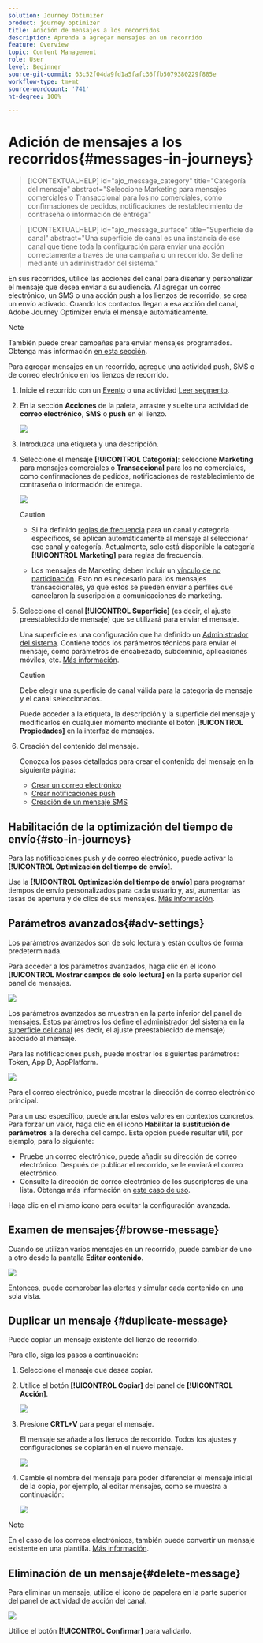 ```yaml
---
solution: Journey Optimizer
product: journey optimizer
title: Adición de mensajes a los recorridos
description: Aprenda a agregar mensajes en un recorrido
feature: Overview
topic: Content Management
role: User
level: Beginner
source-git-commit: 63c52f04da9fd1a5fafc36ffb5079380229f885e
workflow-type: tm+mt
source-wordcount: '741'
ht-degree: 100%

---
```



# Adición de mensajes a los recorridos{#messages-in-journeys}

>[!CONTEXTUALHELP]
>id="ajo_message_category"
>title="Categoría del mensaje"
>abstract="Seleccione Marketing para mensajes comerciales o Transaccional para los no comerciales, como confirmaciones de pedidos, notificaciones de restablecimiento de contraseña o información de entrega"

>[!CONTEXTUALHELP]
>id="ajo_message_surface"
>title="Superficie de canal"
>abstract="Una superficie de canal es una instancia de ese canal que tiene toda la configuración para enviar una acción correctamente a través de una campaña o un recorrido. Se define mediante un administrador del sistema."

En sus recorridos, utilice las acciones del canal para diseñar y personalizar el mensaje que desea enviar a su audiencia. Al agregar un correo electrónico, un SMS o una acción push a los lienzos de recorrido, se crea un envío activado. Cuando los contactos llegan a esa acción del canal, Adobe Journey Optimizer envía el mensaje automáticamente.


>[!NOTE]
>También puede crear campañas para enviar mensajes programados. Obtenga más información [en esta sección](../campaigns/get-started-with-campaigns.md).


Para agregar mensajes en un recorrido, agregue una actividad push, SMS o de correo electrónico en los lienzos de recorrido.

1. Inicie el recorrido con un [Evento](../building-journeys/general-events.md) o una actividad [Leer segmento](../building-journeys/read-segment.md).

1. En la sección **Acciones** de la paleta, arrastre y suelte una actividad de **correo electrónico**, **SMS** o **push** en el lienzo.

   ![](assets/add-a-message.png)

1. Introduzca una etiqueta y una descripción.

1. Seleccione el mensaje **[!UICONTROL Categoría]**: seleccione **Marketing** para mensajes comerciales o **Transaccional** para los no comerciales, como confirmaciones de pedidos, notificaciones de restablecimiento de contraseña o información de entrega.

   ![](assets/inline-message-category.png)

   >[!CAUTION]
   >
   >* Si ha definido [reglas de frecuencia](../configuration/frequency-rules.md) para un canal y categoría específicos, se aplican automáticamente al mensaje al seleccionar ese canal y categoría. Actualmente, solo está disponible la categoría **[!UICONTROL Marketing]** para reglas de frecuencia.
   >
   >* Los mensajes de Marketing deben incluir un [vínculo de no participación](../privacy/opt-out.md#opt-out-management). Esto no es necesario para los mensajes transaccionales, ya que estos se pueden enviar a perfiles que cancelaron la suscripción a comunicaciones de marketing.


1. Seleccione el canal **[!UICONTROL Superficie]**  (es decir, el ajuste preestablecido de mensaje) que se utilizará para enviar el mensaje.

   Una superficie es una configuración que ha definido un [Administrador del sistema](../start/path/administrator.md). Contiene todos los parámetros técnicos para enviar el mensaje, como parámetros de encabezado, subdominio, aplicaciones móviles, etc. [Más información](../configuration/channel-surfaces.md).

   >[!CAUTION]
   >
   >Debe elegir una superficie de canal válida para la categoría de mensaje y el canal seleccionados.

   Puede acceder a la etiqueta, la descripción y la superficie del mensaje y modificarlos en cualquier momento mediante el botón **[!UICONTROL Propiedades]**  en la interfaz de mensajes.

1. Creación del contenido del mensaje.

   Conozca los pasos detallados para crear el contenido del mensaje en la siguiente página:

   * [Crear un correo electrónico](create-email.md)
   * [Crear notificaciones push](create-push.md)
   * [Creación de un mensaje SMS](create-sms.md)

## Habilitación de la optimización del tiempo de envío{#sto-in-journeys}

Para las notificaciones push y de correo electrónico, puede activar la **[!UICONTROL Optimización del tiempo de envío]**.

Use la **[!UICONTROL Optimización del tiempo de envío]** para programar tiempos de envío personalizados para cada usuario y, así, aumentar las tasas de apertura y de clics de sus mensajes. [Más información](../messages/send-time-optimization.md).

## Parámetros avanzados{#adv-settings}

Los parámetros avanzados son de solo lectura y están ocultos de forma predeterminada.

Para acceder a los parámetros avanzados, haga clic en el icono **[!UICONTROL Mostrar campos de solo lectura]** en la parte superior del panel de mensajes.

![](assets/show-read-only.png)

Los parámetros avanzados se muestran en la parte inferior del panel de mensajes. Estos parámetros los define el [administrador del sistema](../start/path/administrator.md) en la [superficie del canal](../configuration/channel-surfaces.md) (es decir, el ajuste preestablecido de mensaje) asociado al mensaje.

Para las notificaciones push, puede mostrar los siguientes parámetros: Token, AppID, AppPlatform.

![](assets/push-adv-parameters.png)

Para el correo electrónico, puede mostrar la dirección de correo electrónico principal.

Para un uso específico, puede anular estos valores en contextos concretos. Para forzar un valor, haga clic en el icono **Habilitar la sustitución de parámetros** a la derecha del campo. Esta opción puede resultar útil, por ejemplo, para lo siguiente:

* Pruebe un correo electrónico, puede añadir su dirección de correo electrónico. Después de publicar el recorrido, se le enviará el correo electrónico.
* Consulte la dirección de correo electrónico de los suscriptores de una lista. Obtenga más información en [este caso de uso](../building-journeys/message-to-subscribers-uc.md).

Haga clic en el mismo icono para ocultar la configuración avanzada.

## Examen de mensajes{#browse-message}

Cuando se utilizan varios mensajes en un recorrido, puede cambiar de uno a otro desde la pantalla **Editar contenido**.

![](assets/inline-messages-multi-content.png)

Entonces, puede [comprobar las alertas](alerts.md) y [simular](../design/preview.md) cada contenido en una sola vista.

## Duplicar un mensaje {#duplicate-message}

Puede copiar un mensaje existente del lienzo de recorrido.

Para ello, siga los pasos a continuación:

1. Seleccione el mensaje que desea copiar.

1. Utilice el botón **[!UICONTROL Copiar]** del panel de **[!UICONTROL Acción]**.

   ![](assets/message-duplicate.png)

1. Presione **CRTL+V** para pegar el mensaje.

   El mensaje se añade a los lienzos de recorrido. Todos los ajustes y configuraciones se copiarán en el nuevo mensaje.

   ![](assets/message-duplicated.png)

1. Cambie el nombre del mensaje para poder diferenciar el mensaje inicial de la copia, por ejemplo, al editar mensajes, como se muestra a continuación:

   ![](assets/multi-message.png)


>[!NOTE]
>
>En el caso de los correos electrónicos, también puede convertir un mensaje existente en una plantilla. [Más información](../design/email-templates.md).

## Eliminación de un mensaje{#delete-message}

Para eliminar un mensaje, utilice el icono de papelera en la parte superior del panel de actividad de acción del canal.

![](assets/delete-message.png)

Utilice el botón **[!UICONTROL Confirmar]** para validarlo.
